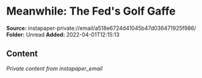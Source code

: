 # Meanwhile: The Fed's Golf Gaffe

**Source:** instapaper-private://email/a518e6724d41045b47d036471925f986/
**Folder:** Unread
**Added:** 2022-04-01T12:15:13




## Content
*Private content from instapaper_email*
